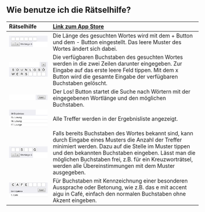 ## Wie benutze ich die Rätselhilfe?

| Rätselhilfe | [Link zum App Store](https://apps.apple.com/de/app/r-tselhilfe/id788706467) |
| :--- | :--- |
| ![muster](muster.png) | Die Länge des gesuchten Wortes wird mit dem + Button und dem - Button eingestellt. Das leere Muster des Wortes ändert sich dabei. |
| ![alphabet](alphabet.png) | Die verfügbaren Buchstaben des gesuchten Wortes werden in die zwei Zeilen darunter eingegeben. Zur Eingabe auf das erste leere Feld tippen. Mit dem x Button wird die gesamte Eingabe der verfügbaren Buchstaben gelöscht. |
| ![los](los.png) | Der Los! Button startet die Suche nach Wörtern mit der eingegebenen Wortlänge und den möglichen Buchstaben. |
| ![ergebnis](ergebnis.png) | Alle Treffer werden in der Ergebnisliste angezeigt. |
| ![muster2](muster2.png) | Falls bereits Buchstaben des Wortes bekannt sind, kann durch Eingabe eines Musters die Anzahl der Treffer minimiert werden. Dazu auf die Stelle im Muster tippen und den bekannten Buchstaben eingeben. Lässt man die möglichen Buchstaben frei, z.B. für ein Kreuzworträtsel, werden alle Übereinstimmungen mit dem Muster ausgegeben. |
| ![cafe](cafe.png) | Für Buchstaben mit Kennzeichnung einer besonderen Aussprache oder Betonung, wie z.B. das e mit accent aigu in Café, einfach den normalen Buchstaben ohne Akzent eingeben. |

